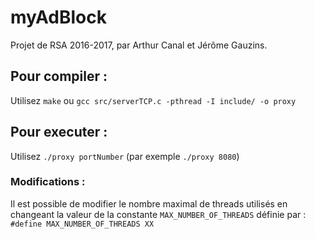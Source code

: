 # myAdBlock
Projet de RSA 2016-2017, par Arthur Canal et Jérôme Gauzins.

## Pour compiler : 
Utilisez `make` ou `gcc src/serverTCP.c -pthread -I include/ -o proxy`
 
## Pour executer :
Utilisez `./proxy portNumber` (par exemple `./proxy 8080`)

### Modifications :
Il est possible de modifier le nombre maximal de threads utilisés en changeant la valeur de la constante `MAX_NUMBER_OF_THREADS` définie par : `#define MAX_NUMBER_OF_THREADS XX`
